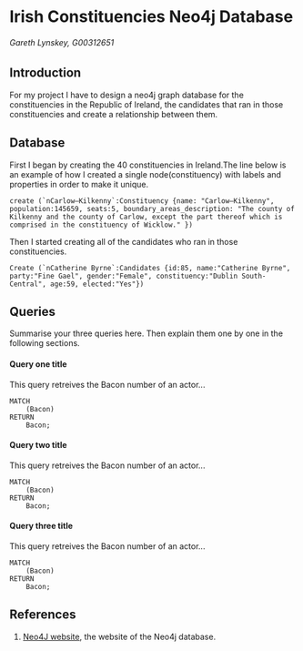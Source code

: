 # Irish Constituencies Neo4j Database
###### Gareth Lynskey, G00312651

## Introduction
For my project I have to design a neo4j graph database for the constituencies in the Republic of Ireland, the candidates that ran in those constituencies and create a relationship between them.

## Database
First I began by creating the 40 constituencies in Ireland.The line below is an example of how I created a single node(constituency) with labels and properties in order to make it unique.
```
create (`nCarlow–Kilkenny`:Constituency {name: "Carlow–Kilkenny", population:145659, seats:5, boundary_areas_description: "The county of Kilkenny and the county of Carlow, except the part thereof which is comprised in the constituency of Wicklow." })
```
Then I started creating all of the candidates who ran in those constituencies.
```
Create (`nCatherine Byrne`:Candidates {id:85, name:"Catherine Byrne", party:"Fine Gael", gender:"Female", constituency:"Dublin South-Central", age:59, elected:"Yes"})
```

## Queries
Summarise your three queries here.
Then explain them one by one in the following sections.

#### Query one title
This query retreives the Bacon number of an actor...
```cypher
MATCH
	(Bacon)
RETURN
	Bacon;
```

#### Query two title
This query retreives the Bacon number of an actor...
```cypher
MATCH
	(Bacon)
RETURN
	Bacon;
```

#### Query three title
This query retreives the Bacon number of an actor...
```cypher
MATCH
	(Bacon)
RETURN
	Bacon;
```

## References
1. [Neo4J website](http://neo4j.com/), the website of the Neo4j database.
